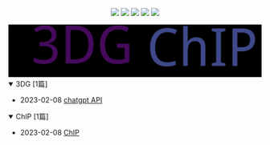 
<p align='center'>
    <img src="https://badgen.net/github/issues/biotmp//chatgpt"/>
    <img src="https://badgen.net/badge/last-commit/2023-02-08 07:27:13"/>
    <img src="https://badgen.net/github/forks/biotmp//chatgpt"/>
    <img src="https://badgen.net/github/stars/biotmp//chatgpt"/>
    <img src="https://badgen.net/github/watchers/biotmp//chatgpt"/>
</p>
    
<summary>
    <img src="assets/wordcloud.png" title="词云" alt="词云" href="https://biotmp.github.io//chatgpt/">
</summary>  

<details open>
<summary>3DG	[1篇]</summary>

- 2023-02-08 [chatgpt API](https://github.com/biotmp/chatgpt/issues/1) 


</details>
            
<details open>
<summary>ChIP	[1篇]</summary>

- 2023-02-08 [ChIP](https://github.com/biotmp/chatgpt/issues/2) 


</details>
            
